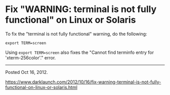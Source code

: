 # Fix "WARNING: terminal is not fully functional" on Linux or Solaris

To fix the "terminal is not fully functional" warning, do the following:

```
export TERM=screen
```

Using `export TERM=screen` also fixes the "Cannot find terminfo entry for 'xterm-256color'." error.

---

Posted Oct 16, 2012.

https://www.darklaunch.com/2012/10/16/fix-warning-terminal-is-not-fully-functional-on-linux-or-solaris.html